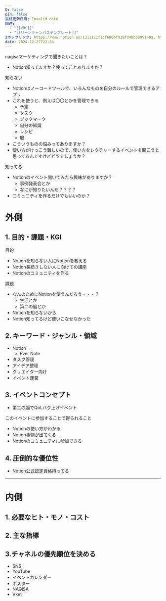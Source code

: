 ```yaml
---
Q: false
pin: false
最終更新日時: Invalid date
関連:
  - "[[VRC]]"
  - "[[リーンキャンバステンプレート]]"
2ホップリンク: https://www.notion.so/1311121f1cf680bf919fd4bbb899140a, https://www.notion.so/15346504138f490890312e46141dc2a9, https://www.notion.so/1efeb4ffd2f64264b71343d5090cac07, https://www.notion.so/55cc2a7cb9a64bd0b9d27c03d795ee5b, https://www.notion.so/5dc1cfa7f9d241b98baafa7174affca1, https://www.notion.so/9485430954e340e68df9533c80f5ec46, https://www.notion.so/c3f9b656669e466990b2011439134c7f, https://www.notion.so/eb89cad26afd4965868dc7b08176ffeb, https://www.notion.so/ed88b99995aa4ce394853b357c844401, https://www.notion.so/fb36c50e3bbc4a22ab1d158585f38491,https://www.notion.so/ed88b99995aa4ce394853b357c844401, https://www.notion.so/fb36c50e3bbc4a22ab1d158585f38491
date: 2024-12-27T22:34
---
```

  

  

nagisaマーケティングで聞きたいことは？

- Notion知ってますか？使ってことありますか？

  

知らない

- Notionはノーコードツールで、いろんなものを自分のルールで管理できるアプリ
- これを使うと、例えば〇〇とかを管理できる
    - 予定
    - タスク
    - ブックマーク
    - 自分の知識
    - レシピ
    - 服
- こういうものの悩みってありますか？
- 使い方がけっこう難しいので、使い方をレクチャーするイベントを開こうと思ってるんですけどどうでしょうか？

  

知ってる

- Notionのイベント開いてみたら興味がありますか？
    - 事例発表会とか
    - なにが知りたいんだ？？？？
- コミュニティを作るだけでもいいのか？

  

  

  

# 外側

## 1. 目的・課題・KGI

目的

- Notionを知らない人にNotionを教える
- Notion長続きしない人に向けての講座
- Notionのコミュニティを作る

  

課題

- なんのためにNotionを使うんだろう・・・？
    - 生活とか
    - 第二の脳とか
- Notionを知らないから
- Notion知ってるけど使いこなせなかった

  

## 2. キーワード・ジャンル・領域

- Notion
    - Ever Note
- タスク管理
- アイデア整理
- クリエイター向け
- イベント運営

  

  

## 3. イベントコンセプト

- 第二の脳でQoLバク上げイベント

  

このイベントに参加することで得られること

- Notionの使い方がわかる
- Notion事例が出てくる
- Notionのコミュニティに参加できる

  

## 4. 圧倒的な優位性

- Notion公式認定資格持ってる

  

---

# 内側

## 1. 必要なヒト・モノ・コスト

  

## 2. 主な指標

  

## 3.チャネルの優先順位を決める

- SNS
- YouTube
- イベントカレンダー
- ポスター
- NAGiSA
- Vket